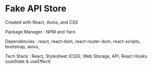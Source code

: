 <h1>Fake API Store</h1>

<p>Created with React, Axios, and CSS</p>
<p>Package Manager : NPM and Yarn</p>
<p>Dependencies : react, react-dom, react-router-dom, react-scripts, bootstrap, axios, </p>
<p>Tech Stack : React, Stylesheet (CSS), Web Storage, API, React Hooks (useState & useEffect)</p>
